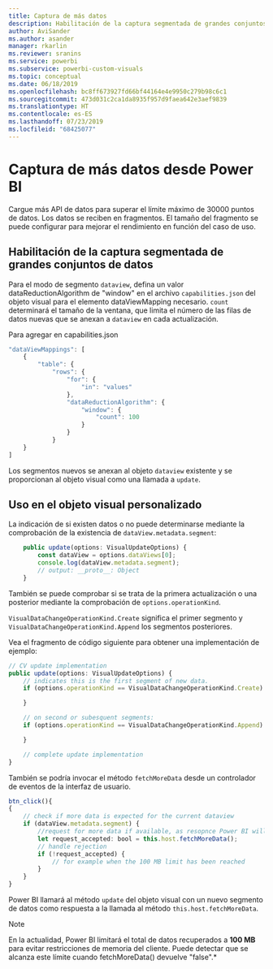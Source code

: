 ```yaml
---
title: Captura de más datos
description: Habilitación de la captura segmentada de grandes conjuntos de datos para objetos visuales de Power BI
author: AviSander
ms.author: asander
manager: rkarlin
ms.reviewer: sranins
ms.service: powerbi
ms.subservice: powerbi-custom-visuals
ms.topic: conceptual
ms.date: 06/18/2019
ms.openlocfilehash: bc8ff673927fd66bf44164e4e9950c279b98c6c1
ms.sourcegitcommit: 473d031c2ca1da8935f957d9faea642e3aef9839
ms.translationtype: HT
ms.contentlocale: es-ES
ms.lasthandoff: 07/23/2019
ms.locfileid: "68425077"
---
```

# <a name="fetch-more-data-from-power-bi"></a>Captura de más datos desde Power BI

Cargue más API de datos para superar el límite máximo de 30000 puntos de datos. Los datos se reciben en fragmentos. El tamaño del fragmento se puede configurar para mejorar el rendimiento en función del caso de uso.  

## <a name="enable-segmented-fetch-of-large-datasets"></a>Habilitación de la captura segmentada de grandes conjuntos de datos

Para el modo de segmento `dataview`, defina un valor dataReductionAlgorithm de "window" en el archivo `capabilities.json` del objeto visual para el elemento dataViewMapping necesario.
`count` determinará el tamaño de la ventana, que limita el número de las filas de datos nuevas que se anexan a `dataview` en cada actualización.

Para agregar en capabilities.json

```typescript
"dataViewMappings": [
    {
        "table": {
            "rows": {
                "for": {
                    "in": "values"
                },
                "dataReductionAlgorithm": {
                    "window": {
                        "count": 100
                    }
                }
            }
    }
]
```

Los segmentos nuevos se anexan al objeto `dataview` existente y se proporcionan al objeto visual como una llamada a `update`.

## <a name="usage-in-the-custom-visual"></a>Uso en el objeto visual personalizado

La indicación de si existen datos o no puede determinarse mediante la comprobación de la existencia de `dataView.metadata.segment`:

```typescript
    public update(options: VisualUpdateOptions) {
        const dataView = options.dataViews[0];
        console.log(dataView.metadata.segment);
        // output: __proto__: Object
    }
```

También se puede comprobar si se trata de la primera actualización o una posterior mediante la comprobación de `options.operationKind`.

`VisualDataChangeOperationKind.Create` significa el primer segmento y `VisualDataChangeOperationKind.Append` los segmentos posteriores.

Vea el fragmento de código siguiente para obtener una implementación de ejemplo:

```typescript
// CV update implementation
public update(options: VisualUpdateOptions) {
    // indicates this is the first segment of new data.
    if (options.operationKind == VisualDataChangeOperationKind.Create) {

    }

    // on second or subesquent segments:
    if (options.operationKind == VisualDataChangeOperationKind.Append) {

    }

    // complete update implementation
}
```

También se podría invocar el método `fetchMoreData` desde un controlador de eventos de la interfaz de usuario.

```typescript
btn_click(){
{
    // check if more data is expected for the current dataview
    if (dataView.metadata.segment) {
        //request for more data if available, as resopnce Power BI will call update method
        let request_accepted: bool = this.host.fetchMoreData();
        // handle rejection
        if (!request_accepted) {
            // for example when the 100 MB limit has been reached
        }
    }
}
```

Power BI llamará al método `update` del objeto visual con un nuevo segmento de datos como respuesta a la llamada al método `this.host.fetchMoreData`.

> [!NOTE]
> En la actualidad, Power BI limitará el total de datos recuperados a **100 MB** para evitar restricciones de memoria del cliente. Puede detectar que se alcanza este límite cuando fetchMoreData() devuelve "false".*

